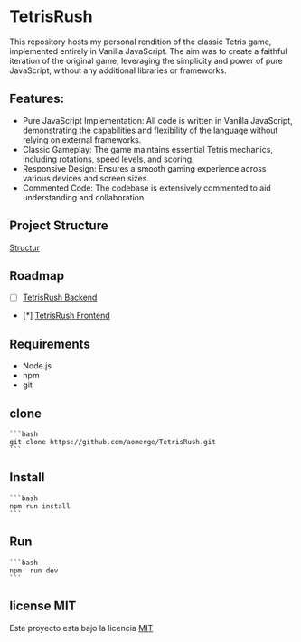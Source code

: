 # TetrisRush
This repository hosts my personal rendition of the classic Tetris game, implemented entirely in Vanilla JavaScript. The aim was to create a faithful iteration of the original game, leveraging the simplicity and power of pure JavaScript, without any additional libraries or frameworks.

## Features:

- Pure JavaScript Implementation: All code is written in Vanilla JavaScript, demonstrating the capabilities and flexibility of the language without relying on external frameworks.
- Classic Gameplay: The game maintains essential Tetris mechanics, including rotations, speed levels, and scoring.
- Responsive Design: Ensures a smooth gaming experience across various devices and screen sizes.
- Commented Code: The codebase is extensively commented to aid understanding and collaboration

## Project Structure
[Structur](./structurProyect.md)

## Roadmap
- [ ] [TetrisRush Backend]()
- [*] [TetrisRush Frontend]()

## Requirements
- Node.js
- npm
- git

## clone
    ```bash
    git clone https://github.com/aomerge/TetrisRush.git
    ```
## Install
    ```bash
    npm run install
    ```
## Run

    ```bash
    npm  run dev
    ```
## license MIT
Este proyecto esta bajo la licencia [MIT](https://opensource.org/licenses/MIT)
